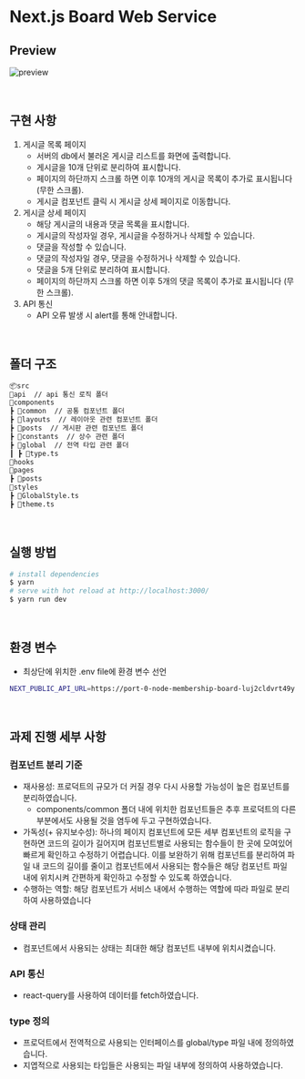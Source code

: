 # Next.js Board Web Service

## Preview

![preview](https://github.com/nvrtmd/next-board-project/assets/67324487/c5125e70-08be-4643-8758-751951b29015)

<br/>

## 구현 사항

1. 게시글 목록 페이지
   - 서버의 db에서 불러온 게시글 리스트를 화면에 출력합니다.
   - 게시글을 10개 단위로 분리하여 표시합니다.
   - 페이지의 하단까지 스크롤 하면 이후 10개의 게시글 목록이 추가로 표시됩니다 (무한 스크롤).
   - 게시글 컴포넌트 클릭 시 게시글 상세 페이지로 이동합니다.
2. 게시글 상세 페이지
   - 해당 게시글의 내용과 댓글 목록을 표시합니다.
   - 게시글의 작성자일 경우, 게시글을 수정하거나 삭제할 수 있습니다.
   - 댓글을 작성할 수 있습니다.
   - 댓글의 작성자일 경우, 댓글을 수정하거나 삭제할 수 있습니다.
   - 댓글을 5개 단위로 분리하여 표시합니다.
   - 페이지의 하단까지 스크롤 하면 이후 5개의 댓글 목록이 추가로 표시됩니다 (무한 스크롤).
3. API 통신
   - API 오류 발생 시 alert를 통해 안내합니다.

<br>

## 폴더 구조

```markdown
📦src
📂api  // api 통신 로직 폴더
📂components
┣ 📂common  // 공통 컴포넌트 폴더
┣ 📂layouts  // 레이아웃 관련 컴포넌트 폴더
┣ 📂posts  // 게시판 관련 컴포넌트 폴더
┣ 📂constants  // 상수 관련 폴더
┣ 📂global  // 전역 타입 관련 폴더
┃ ┣ 📜type.ts
📂hooks
📂pages
┣ 📂posts
📂styles
┣ 📜GlobalStyle.ts
┣ 📜theme.ts
```
<br>

## 실행 방법

```bash
# install dependencies
$ yarn 
# serve with hot reload at http://localhost:3000/
$ yarn run dev
```
<br/>

## 환경 변수
- 최상단에 위치한 .env file에 환경 변수 선언
```bash
NEXT_PUBLIC_API_URL=https://port-0-node-membership-board-luj2cldvrt49y.sel3.cloudtype.app
```

<br/>

## 과제 진행 세부 사항

### 컴포넌트 분리 기준

- 재사용성: 프로덕트의 규모가 더 커질 경우 다시 사용할 가능성이 높은 컴포넌트를 분리하였습니다.
  - components/common 폴더 내에 위치한 컴포넌트들은 추후 프로덕트의 다른 부분에서도 사용될 것을 염두에 두고 구현하였습니다.
- 가독성(+ 유지보수성): 하나의 페이지 컴포넌트에 모든 세부 컴포넌트의 로직을 구현하면 코드의 길이가 길어지며 컴포넌트별로 사용되는 함수들이 한 곳에 모여있어 빠르게 확인하고 수정하기 어렵습니다. 이를 보완하기 위해 컴포넌트를 분리하여 파일 내 코드의 길이를 줄이고 컴포넌트에서 사용되는 함수들은 해당 컴포넌트 파일 내에 위치시켜 간편하게 확인하고 수정할 수 있도록 하였습니다.
- 수행하는 역할: 해당 컴포넌트가 서비스 내에서 수행하는 역할에 따라 파일로 분리하여 사용하였습니다

### 상태 관리

- 컴포넌트에서 사용되는 상태는 최대한 해당 컴포넌트 내부에 위치시켰습니다.
  
### API 통신

- react-query를 사용하여 데이터를 fetch하였습니다.

### type 정의

- 프로덕트에서 전역적으로 사용되는 인터페이스를 global/type 파일 내에 정의하였습니다.
- 지엽적으로 사용되는 타입들은 사용되는 파일 내부에 정의하여 사용하였습니다.
